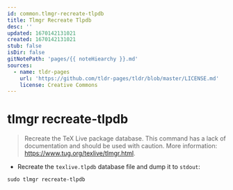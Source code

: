 ```yaml
---
id: common.tlmgr-recreate-tlpdb
title: Tlmgr Recreate Tlpdb
desc: ''
updated: 1670142131021
created: 1670142131021
stub: false
isDir: false
gitNotePath: 'pages/{{ noteHiearchy }}.md'
sources:
  - name: tldr-pages
    url: 'https://github.com/tldr-pages/tldr/blob/master/LICENSE.md'
    license: Creative Commons
---
```

# tlmgr recreate-tlpdb

> Recreate the TeX Live package database.
> This command has a lack of documentation and should be used with caution.
> More information: <https://www.tug.org/texlive/tlmgr.html>.

- Recreate the `texlive.tlpdb` database file and dump it to `stdout`:

`sudo tlmgr recreate-tlpdb`

